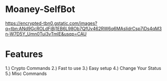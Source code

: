 # Moaney-SelfBot
https://encrypted-tbn0.gstatic.com/images?q=tbn:ANd9GcROLdFjBj1EB6L98Ob7QfUv462RW6q6MAslidrCsp7jDs4qM3n-W7D5Y_Umn0Tui3vTmIE&usqp=CAU
 # Features
 1.) Crypto Commands 
 2.) Fast to use
 3.) Easy setup
 4.) Change Your Status
 5.) Misc Commands
 
